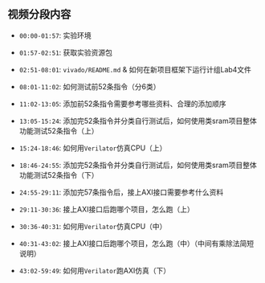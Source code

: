 ## 视频分段内容

- `00:00-01:57`: 实验环境

- `01:57-02:51`: 获取实验资源包

- `02:51-08:01`: `vivado/README.md` & 如何在新项目框架下运行计组Lab4文件

- `08:01-11:02`: 如何测试前52条指令（分6类）

- `11:02-13:05`: 添加前52条指令需要参考哪些资料、合理的添加顺序

- `13:05-15:24`: 添加完52条指令并分类自行测试后，如何使用类sram项目整体功能测试52条指令（上）

- `15:24-18:46`: 如何用`Verilator`仿真CPU（上）

- `18:46-24:55`: 添加完52条指令并分类自行测试后，如何使用类sram项目整体功能测试52条指令（下）

- `24:55-29:11`: 添加完57条指令后，接上AXI接口需要参考什么资料

- `29:11-30:36`: 接上AXI接口后跑哪个项目，怎么跑（上）

- `30:36-40:31`: 如何用`Verilator`仿真CPU（中）

- `40:31-43:02`: 接上AXI接口后跑哪个项目，怎么跑（中）（中间有乘除法简短说明）

- `43:02-59:49`: 如何用`Verilator`跑AXI仿真（下）
